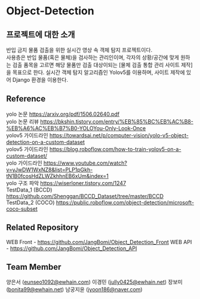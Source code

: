 # Object-Detection


프로젝트에 대한 소개
--------------------
반입 금지 물품 검출을 위한 실시간 영상 속 객체 탐지 프로젝트이다.    
사용층은 반입 물품(혹은 물체)을 검사하는 관리인이며, 각자의 상황/공간에 맞게 원하는 검출 품목을 고르면 해당 물품만 검출 대상이되는 [물체 검출 통합 관리 사이트 제작]을 목표으로 한다.
실시간 객체 탐지 알고리즘인 Yolov5를 이용하며, 사이트 제작에 있어 Django 환경을 이용한다.

Reference
---------
yolo 논문 https://arxiv.org/pdf/1506.02640.pdf   
yolo 논문 리뷰 https://bkshin.tistory.com/entry/%EB%85%BC%EB%AC%B8-%EB%A6%AC%EB%B7%B0-YOLOYou-Only-Look-Once   
yolov5 가이드라인 https://towardsai.net/p/computer-vision/yolo-v5-object-detection-on-a-custom-dataset   
yolov5 가이드라인 https://blog.roboflow.com/how-to-train-yolov5-on-a-custom-dataset/   
yolo 가이드라인 https://www.youtube.com/watch?v=yJwDW1WxNZ8&list=PLP1pGkh-tN1B0fcosHdZLWZkhhnEB6xUm&index=1   
yolo 구조 파악 https://wiserloner.tistory.com/1247   
TestData_1 (BCCD) https://github.com/Shenggan/BCCD_Dataset/tree/master/BCCD   
TestData_2 (COCO) https://public.roboflow.com/object-detection/microsoft-coco-subset   

Related Repository
------------------
WEB Front - https://github.com/JangBomi/Object_Detection_Front
WEB API - https://github.com/JangBomi/Object_Detection_API

Team Member
-----------
양은서 (eunseo1092@ewhain.com) 
이경민 (jully0425@ewhain.net) 
장보미 (bonita99@ewhain.net)
남궁지윤 (jyoon186@naver.com) 
